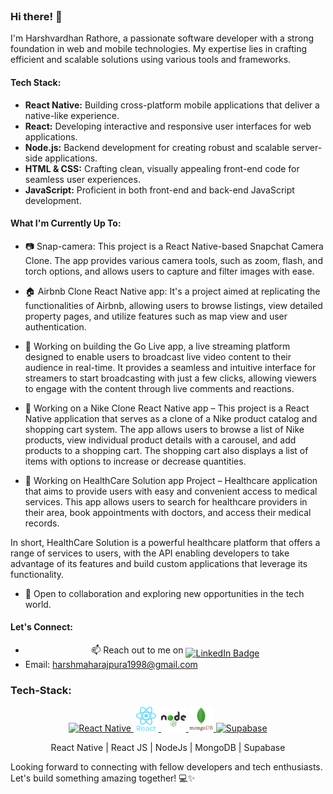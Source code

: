 <div align="center">
  <img src="https://komarev.com/ghpvc/?username=Riser17&style=flat-square&color=blue" alt=""/>
</div>

### Hi there! 👋

I'm Harshvardhan Rathore, a passionate software developer with a strong foundation in web and mobile technologies. My expertise lies in crafting efficient and scalable solutions using various tools and frameworks.

#### Tech Stack:

- **React Native:** Building cross-platform mobile applications that deliver a native-like experience.
- **React:** Developing interactive and responsive user interfaces for web applications.
- **Node.js:** Backend development for creating robust and scalable server-side applications.
- **HTML & CSS:** Crafting clean, visually appealing front-end code for seamless user experiences.
- **JavaScript:** Proficient in both front-end and back-end JavaScript development.

#### What I'm Currently Up To:
- 📷 Snap-camera: This project is a React Native-based Snapchat Camera Clone. The app provides various camera tools, such as zoom, flash, and torch options, and allows users to capture and filter images with ease.
  
- 🏠 Airbnb Clone React Native app: It's a project aimed at replicating the functionalities of Airbnb, allowing users to browse listings, view detailed property pages, and utilize features such as map view and user authentication.
  
- 🔴 Working on building the Go Live app, a live streaming platform designed to enable users to broadcast live video content to their audience in real-time. It provides a seamless and intuitive interface for streamers to start broadcasting with just a few clicks, allowing viewers to engage with the content through live comments and reactions.

- 👟 Working on a Nike Clone React Native app – This project is a React Native application that serves as a clone of a Nike product catalog and shopping cart system. The app allows users to browse a list of Nike products, view individual product details with a carousel, and add products to a shopping cart. The shopping cart also displays a list of items with options to increase or decrease quantities.

- 🏥  Working on HealthCare Solution app Project – Healthcare application that aims to provide users with easy and convenient access to medical services. This app allows users to search for healthcare providers in their area, book appointments with doctors, and access their medical records.

In short, HealthCare Solution is a powerful healthcare platform that offers a range of services to users, with the API enabling developers to take advantage of its features and build custom applications that leverage its functionality.
- 💬 Open to collaboration and exploring new opportunities in the tech world.

#### Let's Connect:

- <div style="text-align: center;" >📫 Reach out to me on <a  href="https://www.linkedin.com/in/harshvardhan-rathore-a19170190/">
    <img align="middle" class="width: 50%" src="https://img.shields.io/badge/LinkedIn-blue?style=for-the-badge&logo=linkedin&logoColor=white" alt="LinkedIn Badge"/>
  </a></div>
- Email: harshmaharajpura1998@gmail.com

### Tech-Stack:


<p align="center">
  <a href="https://reactnative.dev/" target="_blank" rel="noreferrer">
    <img src="https://reactnative.dev/img/header_logo.svg" alt="React Native" width="40" height="40"/> 
  </a>
  <a href="https://reactjs.org/" target="_blank" rel="noreferrer">
    <img src="https://raw.githubusercontent.com/devicons/devicon/master/icons/react/react-original-wordmark.svg" alt="React JS" width="40" height="40"/> 
  </a>
  <a href="https://nodejs.org" target="_blank" rel="noreferrer">
    <img src="https://raw.githubusercontent.com/devicons/devicon/master/icons/nodejs/nodejs-original-wordmark.svg" alt="NodeJs" width="40" height="40"/> 
  </a>
  <a href="https://www.mongodb.com/" target="_blank" rel="noreferrer">
    <img src="https://raw.githubusercontent.com/devicons/devicon/master/icons/mongodb/mongodb-original-wordmark.svg" alt="MongoDB" width="40" height="40"/> 
  </a>
  <a href="https://supabase.com/" target="_blank" rel="noreferrer">
    <img src="https://seeklogo.com/images/S/supabase-logo-DCC676FFE2-seeklogo.com.png" alt="Supabase" width="40" height="40"/> 
  </a>
</p>

<p align="center">
  React Native | React JS | NodeJs | MongoDB | Supabase
</p>





Looking forward to connecting with fellow developers and tech enthusiasts. Let's build something amazing together! 💻✨
